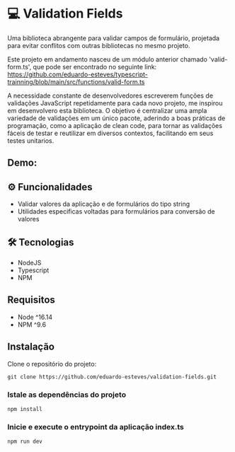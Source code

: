 # 💻 Validation Fields

Uma biblioteca abrangente para validar campos de formulário, projetada para evitar conflitos com
outras bibliotecas no mesmo projeto.

Este projeto em andamento nasceu de um módulo anterior chamado 'valid-form.ts', que pode ser encontrado no
seguinte link: https://github.com/eduardo-esteves/typescript-trainning/blob/main/src/functions/valid-form.ts

A necessidade constante de desenvolvedores escreverem funções de validações JavaScript repetidamente para cada
novo projeto, me inspirou em desenvolvero esta biblioteca. O objetivo é centralizar uma ampla variedade de
validações em um único pacote, aderindo a boas práticas de programação, como a aplicação de clean code, para
tornar as validações fáceis de testar e reutilizar em diversos contextos, facilitando em seus testes unitarios.

## Demo:



## ⚙ Funcionalidades

- Validar valores da aplicação e de formulários do tipo string
- Utilidades especificas voltadas para formulários para conversão de valores

## 🛠 Tecnologias

- NodeJS
- Typescript
- NPM

## Requisitos

- Node ^16.14
- NPM ^9.6

## Instalação

Clone o repositório do projeto:

```
git clone https://github.com/eduardo-esteves/validation-fields.git
```

### Istale as dependências do projeto
```
npm install
```

### Inicie e execute o entrypoint da aplicação index.ts
```
npm run dev
```
